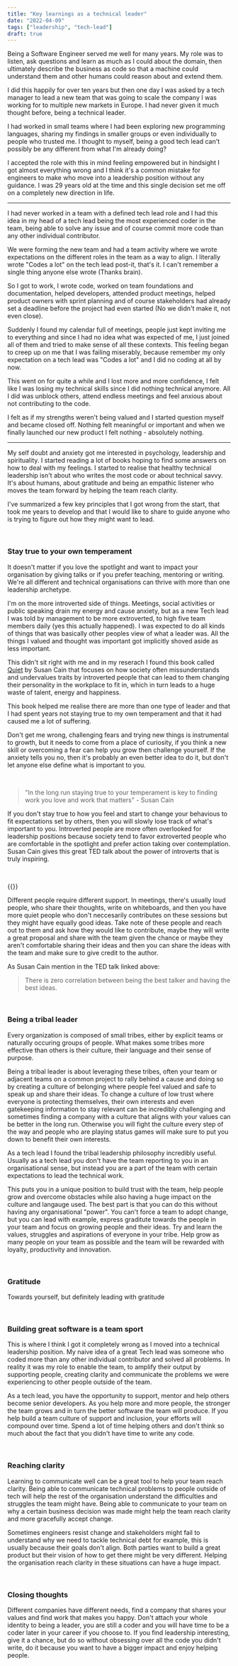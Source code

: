 ```yaml
---
title: "Key learnings as a technical leader"
date: "2022-04-09"
tags: ["leadership", "tech-lead"]
draft: true
---
```


Being a Software Engineer served me well for many years. My role was to listen,
ask questions and learn as much as I could about the domain,
then ultimately describe the business as code so that a machine
could understand them and other humans could reason about and extend them.

I did this happily for over ten years but then one day I was asked by a tech manager
to lead a new team that was going to scale the company I was working for to multiple
new markets in Europe. I had never given it much thought before, being a technical leader.

I had worked in small teams where I had been exploring new programming languages, sharing my findings in smaller groups or even individually to people
who trusted me. I thought to myself, being a good tech lead can't possibly be any different from what I'm already doing?

I accepted the role with this in mind feeling empowered but in hindsight I got almost everything wrong and I think it's a common mistake
for engineers to make who move into a leadership position without any guidance. I was 29 years old at the time and this single decision
set me off on a completely new direction in life.

---

I had never worked in a team with a defined tech lead role and I had this idea in my head of a tech
lead being the most experienced coder in the team, being able to solve any issue and of course commit
more code than any other individual contributor.

We were forming the new team and had a team activity where we wrote expectations on the different roles in the 
team as a way to align. I literally wrote "Codes a lot" on the tech lead post-it, that's it.
I can't remember a single thing anyone else wrote (Thanks brain).

So I got to work, I wrote code, worked on team foundations and documentation, helped developers, attended product meetings,
helped product owners with sprint planning and of course stakeholders had already set a deadline 
before the project had even started (No we didn't make it, not even close).

Suddenly I found my calendar full of meetings, people just kept inviting me to everything and since 
I had no idea what was expected of me, I just joined all of them and tried to make sense of all these
contexts. This feeling began to creep up on me that I was failing miserably, because remember my only
expectation on a tech lead was "Codes a lot" and I did no coding at all by now.

This went on for quite a while and I lost more and more confidence, I felt like I was losing my technical
skills since I did nothing technical anymore. All I did was unblock others, attend endless meetings
 and feel anxious about not contributing to the code.

I felt as if my strengths weren't being valued and 
I started question myself and became closed off. Nothing felt meaningful or important and when we finally 
launched our new product I felt nothing - absolutely nothing.

--- 

My self doubt and anxiety got me interested in psychology, leadership and spirituality. I started reading a lot of books
hoping to find some answers on how to deal with my feelings. I started to realise that healthy technical leadership isn't about who writes the most code or about technical savvy. It's
about humans, about gratitude and being an empathic listener who moves the team forward by helping the team reach clarity.

I've summarized a few key principles that I got wrong from the start, that took me years to develop and that I would like to share
to guide anyone who is trying to figure out how they might want to lead.

&nbsp;

### Stay true to your own temperament
It doesn't matter if you love the spotlight and want to impact your
organisation by giving talks or if you prefer teaching, mentoring or writing. We're all
different and technical organisations can thrive with more than one leadership archetype.

I'm on the more introverted side of things. Meetings, social activities or public speaking drain my energy and cause anxiety, but as a new Tech lead
I was told by management to be more extroverted, to high five team members daily (yes this actually happened). I was expected
to do all kinds of things that was basically other peoples view of what a leader was. All the things I valued and thought was important
got implicitly shoved aside as less important.

This didn't sit right with me and in my reserach I found this book called [Quiet](https://www.amazon.com/Quiet-Power-Introverts-World-Talking/dp/0307352153) by Susan Cain
that focuses on how society often missunderstands and undervalues traits by introverted people
that can lead to them changing their personality in the workplace to fit in, which in turn leads to a huge waste of talent, energy and happiness.

This book helped me realise there are more than one type of leader and that I had spent years not staying true to my own temperament and 
that it had caused me a lot of suffering.

Don't get me wrong, challenging fears and trying new things is instrumental to growth, but
it needs to come from a place of curiosity, if you think a new skill or overcoming a fear can help you grow then challenge yourself.
If the anxiety tells you no, then it's probably an even better idea to do it, but don't let anyone else define what is important to you.

&nbsp;
> "In the long run staying true to your temperament is key to finding work you love and work that matters" - Susan Cain

If you don't stay true to how you feel and start to change your behavious to fit expectations set by others, then you will
slowly lose track of what's important to you. Introverted people are more often overlooked for leadership positions because society 
tend to favor extroverted people who are comfortable in the spotlight and prefer action taking over contemplation. Susan Cain gives
this great TED talk about the power of introverts that is truly inspiring. 

&nbsp;

{{<youtube c0KYU2j0TM4>}}


Different people require different support. In meetings, there's usually loud people, who share their thoughts, write on whiteboards, and then you have more quiet 
people who don't neccesarily contributes on these sessions but they might have equally good ideas. Take note
of these people and reach out to them and ask how they would like to contribute, maybe they will write
a great proposal and share with the team given the chance or maybe they aren't comfortable sharing their ideas
and then you can share the ideas with the team and make sure to give credit to the author.

As Susan Cain mention in the TED talk linked above:

> There is zero correlation between being the best talker and having the best ideas.


&nbsp;

### Being a tribal leader
Every organization is composed of small tribes, either by explicit teams or naturally occuring groups of people. 
What makes some tribes more effective than others is their culture, their language and their sense of purpose.

Being a tribal leader is about leveraging these tribes, often your team or adjacent teams on a common project
to rally behind a cause and doing so by creating a culture of belonging where people feel valued and safe to 
speak up and share their ideas. To change a culture of low trust where everyone is protecting themselves, 
their own interests and even gatekeeping information to stay relevant can be incredibly challenging and sometimes
finding a company with a culture that aligns with your values can be better in the long run.
Otherwise you will fight the culture every step of the way and people who are playing status games will make sure to put you down
to benefit their own interests. 

As a tech lead I found the tribal leadership philosophy incredibly useful. Usually as a tech lead you don't have
the team reporting to you in an organisational sense, but instead you are a part of the team with certain expectations
to lead the technical work.

This puts you in a unique position to build trust with the team, help people grow and overcome obstacles while
also having a huge impact on the culture and langauge used. The best part is that you can do this without having any organisational "power".
You can't force a team to adopt change, but you can lead with example, express graditute towards the people in your team and 
focus on growing people and their ideas. Try and learn the values, struggles and aspirations of everyone in your tribe. Help grow as
many people on your team as possible and the team will be rewarded with loyalty, productivity and innovation.

&nbsp;

### Gratitude
Towards yourself, but definitely leading with gratitude

&nbsp;

### Building great software is a team sport
This is where I think I got it completely wrong as I moved into a technical leadership position. My naive idea of a great Tech lead
was someone who coded more than any other individual contributor and solved all problems. In reality it was my
role to enable the team, to amplify their output by supporting people, creating clarity and communicate the problems we were
experiencing to other people outside of the team.

As a tech lead, you have the opportunity to support, mentor and help others
become senior developers. As you help more and more people, the stronger the team grows and in turn the better software the team will produce.
If you help build a team culture of support and inclusion, your efforts will compound over time. Spend a lot of time helping others and
don't think so much about the fact that you didn't have time to write any code.

&nbsp;

### Reaching clarity
Learning to communicate well can be a great tool to help your  team reach clarity. Being able to communicate technical problems to people outside of tech will help the rest of the organisation understand
the difficulties and struggles the team might have. Being able to communicate to your team on why a certain business decision
was made might help the team reach clarity and more gracefully accept change.

Sometimes engineers resist change and stakeholders might fail to understand why we need to tackle technical debt for example, this is usually
because their goals don't align. Both parties want to build a great product but their vision of how to get there might be very different. 
Helping the organisation reach clarity in these situations can have a huge impact.

&nbsp;

### Closing thoughts
Different companies have different needs, find a company that shares your values and find work that makes you happy. Don't attach your whole identity to being a leader, you are still a coder and you will have
time to be a coder later in your career if you choose to. If you find leadership interesting, give it a chance, but do so
without obsessing over all the code you didn't write, do it because you want to have a bigger impact and enjoy helping people.

